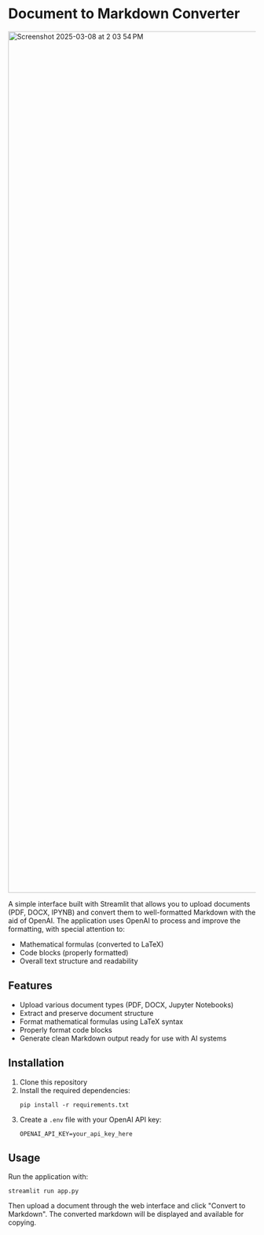 # Document to Markdown Converter
<img width="1750" alt="Screenshot 2025-03-08 at 2 03 54 PM" src="https://github.com/user-attachments/assets/cb292a1b-23f5-410e-bb82-5b86c1117a03" />

A simple interface built with Streamlit that allows you to upload documents (PDF, DOCX, IPYNB) and convert them to well-formatted Markdown with the aid of OpenAI. The application uses OpenAI to process and improve the formatting, with special attention to:

- Mathematical formulas (converted to LaTeX)
- Code blocks (properly formatted)
- Overall text structure and readability

## Features

- Upload various document types (PDF, DOCX, Jupyter Notebooks)
- Extract and preserve document structure
- Format mathematical formulas using LaTeX syntax
- Properly format code blocks
- Generate clean Markdown output ready for use with AI systems

## Installation

1. Clone this repository
2. Install the required dependencies:
   ```
   pip install -r requirements.txt
   ```
3. Create a `.env` file with your OpenAI API key:
   ```
   OPENAI_API_KEY=your_api_key_here
   ```

## Usage

Run the application with:

```
streamlit run app.py
```

Then upload a document through the web interface and click "Convert to Markdown". The converted markdown will be displayed and available for copying. 
